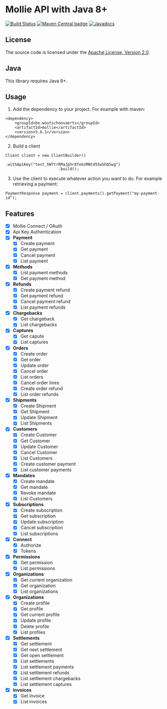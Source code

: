 # Mollie API with Java 8+

[![Build Status](https://travis-ci.org/zwaldeck/mollie.svg?branch=master)](https://travis-ci.org/zwaldeck/mollie)  [![Maven Central badge](https://maven-badges.herokuapp.com/maven-central/be.woutschoovaerts/mollie/badge.svg)](https://search.maven.org/artifact/be.woutschoovaerts/mollie) [![Javadocs](https://www.javadoc.io/badge/be.woutschoovaerts/mollie.svg?color=red)](https://www.javadoc.io/doc/be.woutschoovaerts/mollie)
  

## License

The source code is licensed under the [Apache License, Version 2.0](http://www.apache.org/licenses/LICENSE-2.0).

## Java

This library requires Java 8+.

## Usage

1. Add the dependency to your project. For example with maven:
```
<dependency>
    <groupId>be.woutschoovaerts</groupId>
    <artifactId>mollie</artifactId>
    <version>3.6.1</version>
</dependency>
```

2. Build a client
```
Client client = new ClientBuilder()
                       .withApiKey("test_hW7trRMaJphr8feGzMNtd5SwShQSwg")
                       .build();
```

3. Use the client to execute whatever action you want to do. For example retrieving a payment:
```
PaymentResponse payment = client.payments().getPayment("my-payment-id");
```

## Features

- [X] Mollie Connect / OAuth
- [X] Api Key Authentication
- [X] **Payment**
    - [X] Create payment
    - [X] Get payment
    - [X] Cancel payment
    - [X] List payment
    
- [X] **Methods**
    - [X] List payment methods
    - [X] Get payment method
    
- [X] **Refunds**
    - [X] Create payment refund    
    - [X] Get payment refund    
    - [X] Cancel payment refund    
    - [X] List payment refunds
    
- [X] **Chargebacks**
    - [X] Get chargeback
    - [X] List chargebacks
    
- [X] **Captures**
    - [X] Get capute
    - [X] List captures
    
- [X] **Orders**
    - [X] Create order    
    - [X] Get order    
    - [X] Update order    
    - [X] Cancel order    
    - [X] List orders    
    - [X] Cancel order lines    
    - [X] Create order refund    
    - [X] List order refunds 
    
- [X] **Shipments**
    - [X] Create Shipment 
    - [X] Get Shipment    
    - [X] Update Shipment    
    - [X] List Shipments
     
- [X] **Customers**
    - [X] Create Customer    
    - [X] Get Customer    
    - [X] Update Customer    
    - [X] Cancel Customer    
    - [X] List Customers          
    - [X] Create customer payment          
    - [X] List customer payments
     
- [X] **Mandates**
    - [X] Create mandate    
    - [X] Get mandate
    - [X] Revoke mandate
    - [X] List Customers     
      
- [X] **Subscriptions**
    - [X] Create subscription
    - [X] Get subscription
    - [X] Update subscription   
    - [X] Cancel subscription
    - [X] List subscriptions
     
- [X] **Connect**
    - [X] Authorize
    - [X] Tokens
  
- [X] **Permissions**
    - [X] Get permission
    - [X] List permissions
                 
- [X] **Organizations**
    - [X] Get current organization
    - [X] Get organization
    - [X] List organizations
    
- [X] **Organizations**
    - [X] Create profile    
    - [X] Get profile    
    - [X] Get current profile    
    - [X] Update profile    
    - [X] Delete profile    
    - [X] List profiles
    
- [X] **Settlements**
    - [X] Get settlement    
    - [X] Get next settlement    
    - [X] Get open settlement    
    - [X] List settlements    
    - [X] List settlement payments    
    - [X] List settlement refunds    
    - [X] List settlement chargebacks    
    - [X] List settlement captures    
    
- [X] **Invoices**
    - [X] Get invoice
    - [X] List invoices
